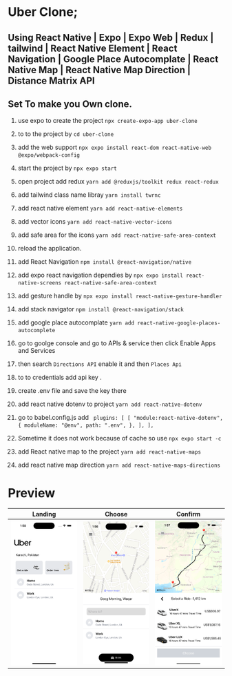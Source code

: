 # Uber Clone;

## Using React Native | Expo | Expo Web | Redux | tailwind | React Native Element | React Navigation | Google Place Autocomplate | React Native Map | React Native Map Direction | Distance Matrix API

## Set To make you Own clone.

1. use expo to create the project
   `npx create-expo-app uber-clone`

2. to to the project by
   `cd uber-clone`

3. add the web support
   `npx expo install react-dom react-native-web @expo/webpack-config`

4. start the project by
   `npx expo start`

5. open project add redux
   `yarn add @reduxjs/toolkit redux react-redux`

6. add tailwind class name libray
   `yarn install twrnc`

7. add react native element
   `yarn add react-native-elements`

8. add vector icons
   `yarn add react-native-vector-icons`

9. add safe area for the icons
   `yarn add react-native-safe-area-context`

10. reload the application.

11. add React Navigation
    `npm install @react-navigation/native`

12. add expo react navigation dependies by
    `npx expo install react-native-screens react-native-safe-area-context`

13. add gesture handle by
    `npx expo install react-native-gesture-handler`

14. add stack navigator
    `npm install @react-navigation/stack`

15. add google place autocomplate
    `yarn add react-native-google-places-autocomplete`

16. go to goolge console and go to APIs & service then click Enable Apps and Services

17. then search `Directions API` enable it and then `Places Api`

18. to to credentials add api key .

19. create .env file and save the key there

20. add react native dotenv to project
    `yarn add react-native-dotenv`

21. go to babel.config.js add
    ` plugins: [
  [
    "module:react-native-dotenv",
    {
      moduleName: "@env",
      path: ".env",
    },
  ],
],`

22. Sometime it does not work because of cache so use
    `npx expo start -c`

23. add React native map to the project
    `yarn add react-native-maps`

24. add react native map direction
    `yarn add react-native-maps-directions`

# Preview

| Landing                      | Choose                       | Confirm                      |
| ---------------------------- | ---------------------------- | ---------------------------- |
| ![alt text](./preview/1.png) | ![alt text](./preview/2.png) | ![alt text](./preview/3.png) |
